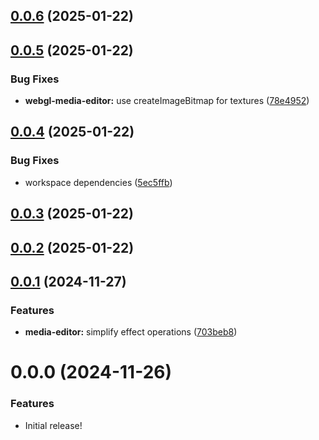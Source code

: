 ## [0.0.6](https://gitea.com/miru/miru/compare/webgl-media-editor@0.0.5...webgl-media-editor@0.0.6) (2025-01-22)



## [0.0.5](https://gitea.com/miru/miru/compare/webgl-media-editor@0.0.4...webgl-media-editor@0.0.5) (2025-01-22)


### Bug Fixes

* **webgl-media-editor:** use createImageBitmap for textures ([78e4952](https://gitea.com/miru/miru/commits/78e495262989cce62fb247b4d6eac71a356e1229))



## [0.0.4](https://gitea.com/miru/miru/compare/webgl-media-editor@0.0.3...webgl-media-editor@0.0.4) (2025-01-22)


### Bug Fixes

* workspace dependencies ([5ec5ffb](https://gitea.com/miru/miru/commits/5ec5ffbedc6d22ca97668192dbca45d12db351e4))



## [0.0.3](https://gitea.com/miru/miru/compare/webgl-media-editor@0.0.2...webgl-media-editor@0.0.3) (2025-01-22)



## [0.0.2](https://gitea.com/miru/miru/compare/webgl-media-editor@0.0.1...webgl-media-editor@0.0.2) (2025-01-22)



## [0.0.1](https://gitea.com/miru/miru/compare/v0.0.0...v0.0.1) (2024-11-27)


### Features

* **media-editor:** simplify effect operations ([703beb8](https://gitea.com/miru/miru/commits/703beb8c86d0b2339ce4340942baf5d1a02d6b21))



# 0.0.0 (2024-11-26)

### Features

- Initial release!
